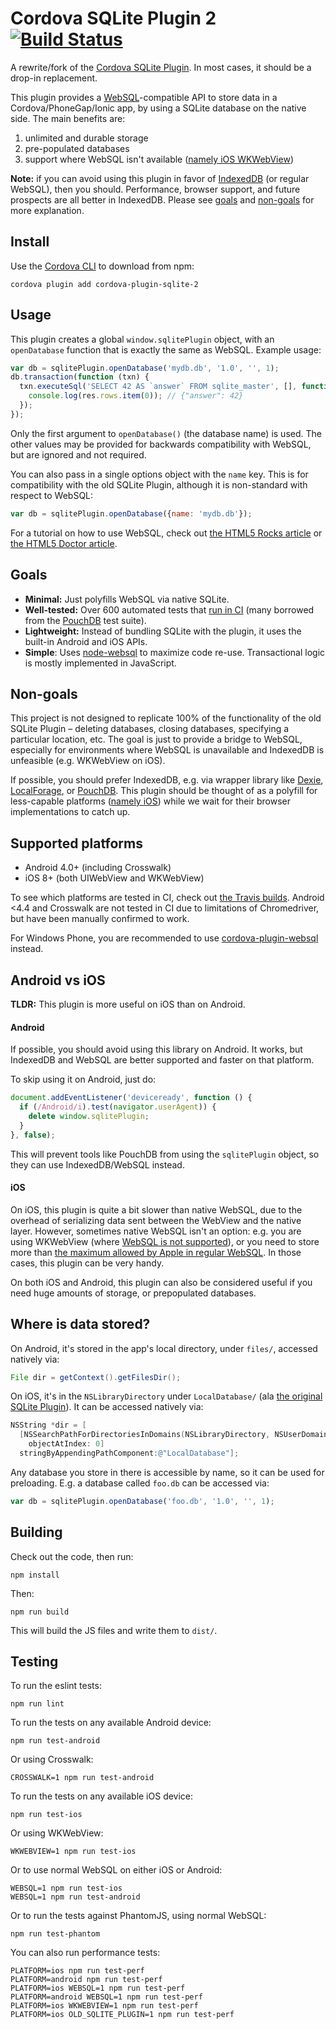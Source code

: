 Cordova SQLite Plugin 2 [![Build Status](https://travis-ci.org/nolanlawson/cordova-plugin-sqlite-2.svg?branch=master)](https://travis-ci.org/nolanlawson/cordova-plugin-sqlite-2)
=====

A rewrite/fork of the [Cordova SQLite Plugin](https://github.com/litehelpers/Cordova-sqlite-storage). In most cases, it should be a drop-in replacement.

This plugin provides a [WebSQL](http://www.w3.org/TR/webdatabase/)-compatible API to store data
in a Cordova/PhoneGap/Ionic app, by using a SQLite database on the native side. The main
benefits are:

1. unlimited and durable storage
2. pre-populated databases
3. support where WebSQL isn't available ([namely iOS WKWebView](https://bugs.webkit.org/show_bug.cgi?id=137760))

**Note:** if you can avoid using this plugin in favor of [IndexedDB](http://w3c.github.io/IndexedDB/) (or regular WebSQL), then you should.
Performance, browser support, and future prospects are all better in IndexedDB. Please see [goals](#goals) and [non-goals](#non-goals) for more explanation.

Install
----

Use the [Cordova CLI](https://www.npmjs.com/package/cordova) to download from npm:

    cordova plugin add cordova-plugin-sqlite-2

Usage
----

This plugin creates a global `window.sqlitePlugin` object, with an `openDatabase` function
that is exactly the same as WebSQL. Example usage:

```js
var db = sqlitePlugin.openDatabase('mydb.db', '1.0', '', 1);
db.transaction(function (txn) {
  txn.executeSql('SELECT 42 AS `answer` FROM sqlite_master', [], function (tx, res) {
    console.log(res.rows.item(0)); // {"answer": 42}
  });
});
```

Only the first argument to `openDatabase()` (the database name) is used.
The other values may be provided for backwards compatibility with WebSQL, but are ignored and not required.

You can also pass in a single options object with the `name` key. This is for compatibility
with the old SQLite Plugin, although it is non-standard with respect to WebSQL:

```js
var db = sqlitePlugin.openDatabase({name: 'mydb.db'});
```

For a tutorial on how to use WebSQL, check out [the HTML5 Rocks article](http://www.html5rocks.com/en/tutorials/webdatabase/todo/) or [the HTML5 Doctor article](http://html5doctor.com/introducing-web-sql-databases/).

Goals
---

- **Minimal:** Just polyfills WebSQL via native SQLite.
- **Well-tested:** Over 600 automated tests that [run in CI](https://travis-ci.org/nolanlawson/cordova-plugin-sqlite-2/builds) (many borrowed from the [PouchDB](http://pouchdb.com/) test suite).
- **Lightweight:** Instead of bundling SQLite with the plugin, it uses the built-in Android and iOS APIs.
- **Simple**: Uses [node-websql](https://github.com/nolanlawson/node-websql) to maximize code re-use. Transactional logic is mostly implemented in JavaScript.

Non-goals
----

This project is not designed to replicate 100% of the functionality of the old SQLite Plugin – deleting databases, closing databases, specifying a particular location, etc. The goal is just to provide a bridge to WebSQL, especially for environments where WebSQL is unavailable and IndexedDB is unfeasible (e.g. WKWebView on iOS).

If possible, you should prefer IndexedDB, e.g. via wrapper library like [Dexie](http://dexie.org/), [LocalForage](http://mozilla.github.io/localForage/), or [PouchDB](http://pouchdb.com/). This plugin should be thought of as a polyfill for less-capable platforms ([namely iOS](http://www.raymondcamden.com/2014/09/25/IndexedDB-on-iOS-8-Broken-Bad/)) while we wait for their browser implementations to catch up.

Supported platforms
---

- Android 4.0+ (including Crosswalk)
- iOS 8+ (both UIWebView and WKWebView)

To see which platforms are tested in CI, check out [the Travis builds](https://travis-ci.org/nolanlawson/cordova-plugin-sqlite-2/builds).
Android <4.4 and Crosswalk are not tested in CI due to limitations of Chromedriver, but have been manually confirmed to work.

For Windows Phone, you are recommended to use [cordova-plugin-websql](https://github.com/MSOpenTech/cordova-plugin-websql) instead.

Android vs iOS
----

**TLDR:** This plugin is more useful on iOS than on Android.

#### Android

If possible, you should avoid using this library on Android.
It works, but IndexedDB and WebSQL are better supported and faster on that platform.

To skip using it on Android, just do:

```js
document.addEventListener('deviceready', function () {
  if (/Android/i).test(navigator.userAgent)) {
    delete window.sqlitePlugin;
  }
}, false);
```

This will prevent tools like PouchDB from using the `sqlitePlugin` object, so they
can use IndexedDB/WebSQL instead.

#### iOS

On iOS, this plugin is quite a bit slower than native WebSQL, due to the overhead of serializing data sent between the WebView and the native layer. However, sometimes native WebSQL isn't an option: e.g. you are using WKWebView (where [WebSQL is not supported](https://bugs.webkit.org/show_bug.cgi?id=137760)), or you need to store more than [the maximum allowed by Apple in regular WebSQL](https://pouchdb.com/errors.html#not_enough_space). In those cases, this plugin can be very handy.

On both iOS and Android, this plugin can also be considered useful if you need huge
amounts of storage, or prepopulated databases.

Where is data stored?
----

On Android, it's stored in the app's local directory, under `files/`, accessed natively
via:

```java
File dir = getContext().getFilesDir();
```

On iOS, it's in the `NSLibraryDirectory` under `LocalDatabase/` (ala [the original SQLite Plugin](https://github.com/litehelpers/Cordova-sqlite-storage/issues/430)). It can be accessed natively via:

```objective-c
NSString *dir = [
  [NSSearchPathForDirectoriesInDomains(NSLibraryDirectory, NSUserDomainMask, YES)
    objectAtIndex: 0]
  stringByAppendingPathComponent:@"LocalDatabase"];
```

Any database you store in there is accessible by name, so it can be used for
preloading. E.g. a database called `foo.db` can be accessed via:

```js
var db = sqlitePlugin.openDatabase('foo.db', '1.0', '', 1);
```

Building
---

Check out the code, then run:

    npm install

Then:

    npm run build

This will build the JS files and write them to `dist/`.

Testing
----

To run the eslint tests:

    npm run lint

To run the tests on any available Android device:

    npm run test-android

Or using Crosswalk:

    CROSSWALK=1 npm run test-android

To run the tests on any available iOS device:

    npm run test-ios

Or using WKWebView:

    WKWEBVIEW=1 npm run test-ios

Or to use normal WebSQL on either iOS or Android:

    WEBSQL=1 npm run test-ios
    WEBSQL=1 npm run test-android

Or to run the tests against PhantomJS, using normal WebSQL:

    npm run test-phantom

You can also run performance tests:

    PLATFORM=ios npm run test-perf
    PLATFORM=android npm run test-perf
    PLATFORM=ios WEBSQL=1 npm run test-perf
    PLATFORM=android WEBSQL=1 npm run test-perf
    PLATFORM=ios WKWEBVIEW=1 npm run test-perf
    PLATFORM=ios OLD_SQLITE_PLUGIN=1 npm run test-perf
